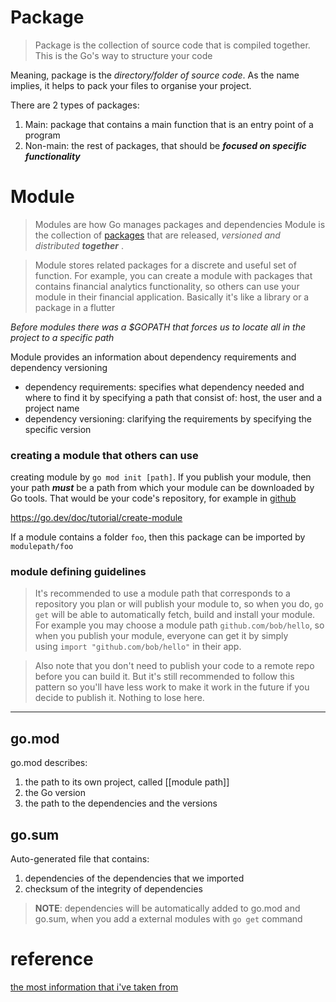 # Package
>Package is the collection of source code that is compiled together. This is the Go's way to structure your code

Meaning, package is the *directory/folder of source code*. As the name implies, it helps to pack your files to organise your project.

There are 2 types of packages:
1. Main: package that contains a main function that is an entry point of a program
2. Non-main: the rest of packages, that should be ***focused on specific functionality*** 



# Module
>Modules are how Go manages packages and dependencies
>Module is the collection of [packages](#package) that are released, *versioned and distributed **together*** .

>Module stores related packages for a discrete and useful set of function.
>For example, you can create a module with packages that contains financial analytics functionality, so others can use your module in their financial application. Basically it's like a library or a package in a flutter

*Before modules there was a $GOPATH that forces us to locate all in the project to a specific path* 

Module provides an information about dependency requirements and dependency versioning
- dependency requirements: specifies what dependency needed and where to find it by specifying a path that consist of: host, the user and a project name
- dependency versioning: clarifying the requirements by specifying the specific version

### creating a module that others can use
creating module by `go mod init [path]`.
If you publish your module, then your path ***must*** be a path from which your module can be downloaded by Go tools. That would be your code's repository, for example in [github](https://github.com)

https://go.dev/doc/tutorial/create-module

If a module contains a folder `foo`, then this package can be imported by `modulepath/foo`

### module defining  guidelines

>It's recommended to use a module path that corresponds to a repository you plan or will publish your module to, so when you do, `go get` will be able to automatically fetch, build and install your module. 
>For example you may choose a module path `github.com/bob/hello`, so when you publish your module, everyone can get it by simply using `import "github.com/bob/hello"` in their app.

> Also note that you don't need to publish your code to a remote repo before you can build it. 
> But it's still recommended to follow this pattern so you'll have less work to make it work in the future if you decide to publish it. Nothing to lose here.

---
## go.mod
go.mod describes:
1. the path to its own project, called [[module path]]
2. the Go version
3. the path to the dependencies and the versions

## go.sum
Auto-generated file that contains:
1. dependencies of the dependencies that we imported
2. checksum of the integrity of dependencies

> **NOTE**: dependencies will be automatically added to go.mod and go.sum, when you add a external modules with `go get` command
  
# reference
[the most information that i've taken from](https://www.youtube.com/watch?v=ihZ9tQoqX-A)